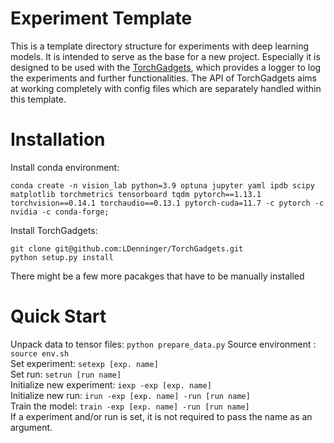 # Experiment Template
This is a template directory structure for experiments with deep learning models.
It is intended to serve as the base for a new project.
Especially it is designed to be used with the [TorchGadgets](https://github.com/LDenninger/TorchGadgets), which provides a logger to log the experiments and further functionalities.
The API of TorchGadgets aims at working completely with config files which are separately handled within this template.

# Installation
Install conda environment:
```
conda create -n vision_lab python=3.9 optuna jupyter yaml ipdb scipy matplotlib torchmetrics tensorboard tqdm pytorch==1.13.1 torchvision==0.14.1 torchaudio==0.13.1 pytorch-cuda=11.7 -c pytorch -c nvidia -c conda-forge;
```

Install TorchGadgets: 
```
git clone git@github.com:LDenninger/TorchGadgets.git
python setup.py install
```
There might be a few more pacakges that have to be manually installed

# Quick Start
Unpack data to tensor files: `python prepare_data.py`
Source environment : `source env.sh` <br />
Set experiment: `setexp [exp. name]`<br />
Set run: `setrun [run name]`<br />
Initialize new experiment: `iexp -exp [exp. name]`<br />
Initialize new run: `irun -exp [exp. name] -run [run name]`<br />
Train the model: `train -exp [exp. name] -run [run name]`<br />
If a experiment and/or run is set, it is not required to pass the name as an argument.
